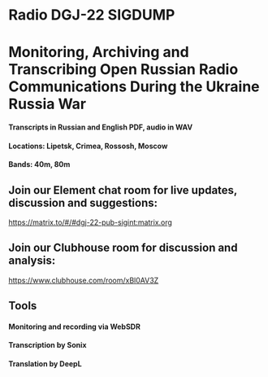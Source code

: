 # Radio DGJ-22 SIGDUMP

# Monitoring, Archiving and Transcribing Open Russian Radio Communications During the Ukraine Russia War

#### Transcripts in Russian and English PDF, audio in WAV
#### Locations: Lipetsk, Crimea, Rossosh, Moscow
#### Bands: 40m, 80m

## Join our Element chat room for live updates, discussion and suggestions:

https://matrix.to/#/#dgj-22-pub-sigint:matrix.org  

## Join our Clubhouse room for discussion and analysis:

https://www.clubhouse.com/room/xBl0AV3Z

## Tools

#### Monitoring and recording via WebSDR
#### Transcription by Sonix
#### Translation by DeepL

